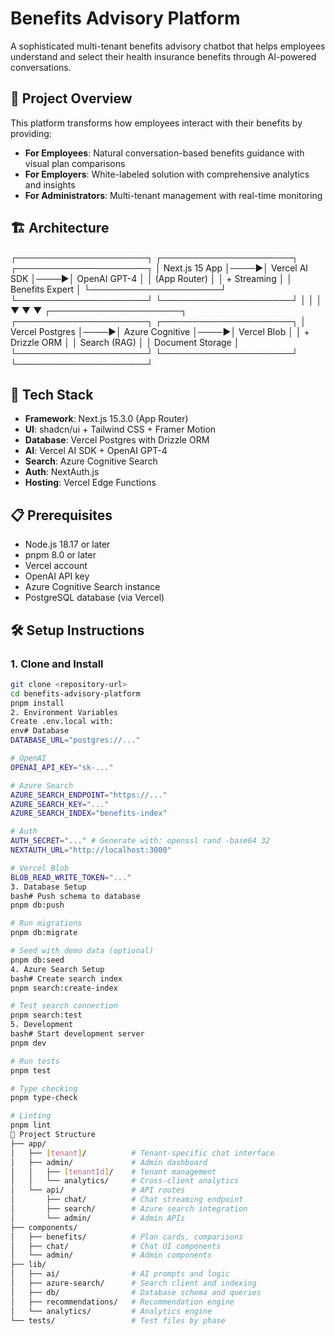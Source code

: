 # Benefits Advisory Platform

A sophisticated multi-tenant benefits advisory chatbot that helps employees understand and select their health insurance benefits through AI-powered conversations.

## 🎯 Project Overview

This platform transforms how employees interact with their benefits by providing:

- **For Employees**: Natural conversation-based benefits guidance with visual plan comparisons
- **For Employers**: White-labeled solution with comprehensive analytics and insights
- **For Administrators**: Multi-tenant management with real-time monitoring

## 🏗️ Architecture

┌─────────────────────┐     ┌─────────────────────┐     ┌─────────────────────┐
│   Next.js 15 App    │────▶│  Vercel AI SDK      │────▶│   OpenAI GPT-4      │
│  (App Router)       │     │  + Streaming        │     │  Benefits Expert    │
└─────────────────────┘     └─────────────────────┘     └─────────────────────┘
│                           │                           │
▼                           ▼                           ▼
┌─────────────────────┐     ┌─────────────────────┐     ┌─────────────────────┐
│  Vercel Postgres    │────▶│   Azure Cognitive   │────▶│   Vercel Blob       │
│  + Drizzle ORM      │     │   Search (RAG)      │     │  Document Storage   │
└─────────────────────┘     └─────────────────────┘     └─────────────────────┘

## 🚀 Tech Stack

- **Framework**: Next.js 15.3.0 (App Router)
- **UI**: shadcn/ui + Tailwind CSS + Framer Motion
- **Database**: Vercel Postgres with Drizzle ORM
- **AI**: Vercel AI SDK + OpenAI GPT-4
- **Search**: Azure Cognitive Search
- **Auth**: NextAuth.js
- **Hosting**: Vercel Edge Functions

## 📋 Prerequisites

- Node.js 18.17 or later
- pnpm 8.0 or later
- Vercel account
- OpenAI API key
- Azure Cognitive Search instance
- PostgreSQL database (via Vercel)

## 🛠️ Setup Instructions

### 1. Clone and Install

```bash
git clone <repository-url>
cd benefits-advisory-platform
pnpm install
2. Environment Variables
Create .env.local with:
env# Database
DATABASE_URL="postgres://..."

# OpenAI
OPENAI_API_KEY="sk-..."

# Azure Search
AZURE_SEARCH_ENDPOINT="https://..."
AZURE_SEARCH_KEY="..."
AZURE_SEARCH_INDEX="benefits-index"

# Auth
AUTH_SECRET="..." # Generate with: openssl rand -base64 32
NEXTAUTH_URL="http://localhost:3000"

# Vercel Blob
BLOB_READ_WRITE_TOKEN="..."
3. Database Setup
bash# Push schema to database
pnpm db:push

# Run migrations
pnpm db:migrate

# Seed with demo data (optional)
pnpm db:seed
4. Azure Search Setup
bash# Create search index
pnpm search:create-index

# Test search connection
pnpm search:test
5. Development
bash# Start development server
pnpm dev

# Run tests
pnpm test

# Type checking
pnpm type-check

# Linting
pnpm lint
📁 Project Structure
├── app/
│   ├── [tenant]/          # Tenant-specific chat interface
│   ├── admin/             # Admin dashboard
│   │   ├── [tenantId]/    # Tenant management
│   │   └── analytics/     # Cross-client analytics
│   └── api/               # API routes
│       ├── chat/          # Chat streaming endpoint
│       ├── search/        # Azure search integration
│       └── admin/         # Admin APIs
├── components/
│   ├── benefits/          # Plan cards, comparisons
│   ├── chat/              # Chat UI components
│   └── admin/             # Admin components
├── lib/
│   ├── ai/                # AI prompts and logic
│   ├── azure-search/      # Search client and indexing
│   ├── db/                # Database schema and queries
│   ├── recommendations/   # Recommendation engine
│   └── analytics/         # Analytics engine
└── tests/                 # Test files by phase
